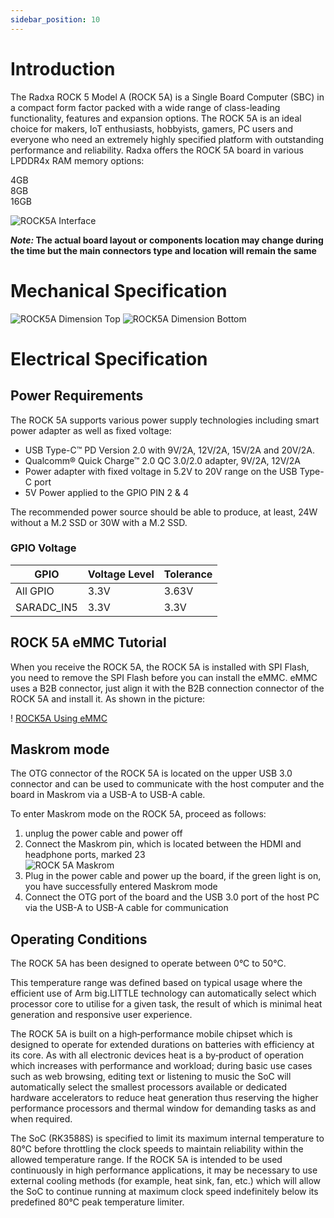 ```yaml
---
sidebar_position: 10
---
```


# Introduction

The Radxa ROCK 5 Model A (ROCK 5A) is a Single Board Computer (SBC) in a compact form factor packed with a wide range of class-leading functionality, features and expansion options. The ROCK 5A is an ideal choice for makers, IoT enthusiasts, hobbyists, gamers, PC users and everyone who need an extremely highly specified platform with outstanding performance and reliability. Radxa offers the ROCK 5A board in various LPDDR4x RAM memory options:

4GB  
8GB  
16GB

![ROCK5A Interface](/img/rock5a/rock5a-interfaces.webp)

**_Note:_ The actual board layout or components location may change during the time but the main connectors type and location will remain the same**

# Mechanical Specification

![ROCK5A Dimension Top](/img/rock5a/rock5a-dimension-top.webp)
![ROCK5A Dimension Bottom](/img/rock5a/rock5a-dimension-bottom.webp)

# Electrical Specification

## Power Requirements

The ROCK 5A supports various power supply technologies including smart power adapter as well as fixed voltage:

- USB Type-C™ PD Version 2.0 with 9V/2A, 12V/2A, 15V/2A and 20V/2A.
- Qualcomm® Quick Charge™ 2.0 QC 3.0/2.0 adapter, 9V/2A, 12V/2A
- Power adapter with fixed voltage in 5.2V to 20V range on the USB Type-C port
- 5V Power applied to the GPIO PIN 2 & 4

The recommended power source should be able to produce, at least, 24W without a M.2 SSD or 30W with a M.2 SSD.

### GPIO Voltage

| GPIO       | Voltage Level | Tolerance |
| ---------- | ------------- | --------- |
| All GPIO   | 3.3V          | 3.63V     |
| SARADC_IN5 | 3.3V          | 3.3V      |

## ROCK 5A eMMC Tutorial

When you receive the ROCK 5A, the ROCK 5A is installed with SPI Flash,
you need to remove the SPI Flash before you can install the eMMC.
eMMC uses a B2B connector, just align it with the B2B connection connector of the ROCK 5A and install it. As shown in the picture:

! [ROCK5A Using eMMC](/img/rock5a/rock5a-use-emmc.webp)

## Maskrom mode

The OTG connector of the ROCK 5A is located on the upper USB 3.0 connector and can be used to communicate with the host computer and the board in Maskrom via a USB-A to USB-A cable.

To enter Maskrom mode on the ROCK 5A, proceed as follows:

1. unplug the power cable and power off
2. Connect the Maskrom pin, which is located between the HDMI and headphone ports, marked 23  
   ![ROCK 5A Maskrom](/img/rock5a/rock5a-maskrom-connected.webp)
3. Plug in the power cable and power up the board, if the green light is on, you have successfully entered Maskrom mode
4. Connect the OTG port of the board and the USB 3.0 port of the host PC via the USB-A to USB-A cable for communication

## Operating Conditions

The ROCK 5A has been designed to operate between 0°C to 50°C.

This temperature range was defined based on typical usage where the efficient use of Arm big.LITTLE technology can automatically select which processor core to utilise for a given task, the result of which is minimal heat generation and responsive user experience.

The ROCK 5A is built on a high‑performance mobile chipset which is designed to operate for extended durations on batteries with efficiency at its core. As with all electronic devices heat is a by‑product of operation which increases with performance and workload; during basic use cases such as web browsing, editing text or listening to music the SoC will automatically select the smallest processors available or dedicated hardware accelerators to reduce heat generation thus reserving the higher performance processors and thermal window for demanding tasks as and when required.

The SoC (RK3588S) is specified to limit its maximum internal temperature to 80°C before throttling the clock speeds to maintain reliability within the allowed temperature range. If the ROCK 5A is intended to be used continuously in high performance applications, it may be necessary to use external cooling methods (for example, heat sink, fan, etc.) which will allow the SoC to continue running at maximum clock speed indefinitely below its predefined 80°C peak temperature limiter.
